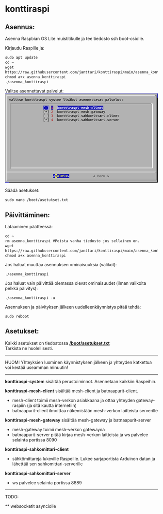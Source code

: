 # konttiraspi  
## Asennus:  
Asenna Raspbian OS Lite muistitikulle ja tee tiedosto ssh boot-osiolle.


Kirjaudu Raspille ja:  

    sudo apt update
    cd ~
    wget https://raw.githubusercontent.com/janttari/konttiraspi/main/asenna_konttiraspi  
    chmod a+x asenna_konttiraspi  
    ./asenna_konttiraspi  
  
Valitse asennettavat palvelut:  
![](https://raw.githubusercontent.com/janttari/konttiraspi/main/doc/konttiraspivalikko.png)  

Säädä asetukset:
  
    sudo nano /boot/asetukset.txt
    



## Päivittäminen:  
 
Lataaminen päätteessä:
  
    cd ~ 
    rm asenna_konttiraspi #Poista vanha tiedosto jos sellainen on.  
    wget https://raw.githubusercontent.com/janttari/konttiraspi/main/asenna_konttiraspi  
    chmod a+x asenna_konttiraspi  
  

Jos haluat muuttaa asennuksen ominaisuuksia (valikot):  
 
    ./asenna_konttiraspi
  
Jos haluat vain päivittää olemassa olevat ominaisuudet (ilman valikoita pelkkä päivitys):
  
    ./asenna_konttiraspi -u
  
Asennuksen ja päivityksen jälkeen uudelleenkäynnistys pitää tehdä:  
  
    sudo reboot
  
## Asetukset:
Kaikki asetukset on tiedostossa **[/boot/asetukset.txt](deb/asetukset.txt)**    
Tarkista ne huolellisesti.  
  

-------
HUOM! Yhteyksien luominen käynnistyksen jälkeen ja yhteyden katkettua voi kestää useamman minuutin!  
  

-------

**konttiraspi-system** sisältää perustoiminnot. Asennetaan kaikkiin Raspeihin.  
  
**konttiraspi-mesh-client** sisältää mesh-client ja batnaapurit-client.  
* mesh-client toimii mesh-verkon asiakkaana ja ottaa yhteyden gateway-raspiin (ja sitä kautta internetiin)    
* batnaapurit-client ilmoittaa näkemistään mesh-verkon laitteista serverille
  
**konttiraspi-mesh-gateway**  sisältää mesh-gateway ja batnaapurit-server  
* mesh-gateway toimii mesh-verkon gatewayna  
* batnaapurit-server pitää kirjaa mesh-verkon laitteista ja ws palvelee selainta portissa 8090    
  
  
**konttiraspi-sahkomittari-client**  
* sähkömittareja lukeville Raspeille. Lukee sarjaportista Arduinon datan ja lähettää sen sahkomittari-serverille  
  
**konttiraspi-sahkomittari-server**  
* ws palvelee selainta portissa 8889  


-------
TODO:

** websocketit asynciolle  

  

